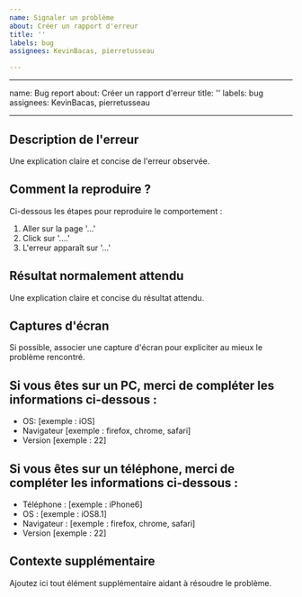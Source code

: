 ```yaml
---
name: Signaler un problème
about: Créer un rapport d'erreur
title: ''
labels: bug
assignees: KevinBacas, pierretusseau

---
```


---
name: Bug report
about: Créer un rapport d'erreur
title: ''
labels: bug
assignees: KevinBacas, pierretusseau

---

## Description de l'erreur
Une explication claire et concise de l'erreur observée.

## Comment la reproduire ?
Ci-dessous les étapes pour reproduire le comportement :
1. Aller sur la page '...'
2. Click sur '....'
4. L'erreur apparaît sur '...'

## Résultat normalement attendu
Une explication claire et concise du résultat attendu.

## Captures d'écran
Si possible, associer une capture d'écran pour expliciter au mieux le problème rencontré.

## Si vous êtes sur un PC, merci de compléter les informations ci-dessous :
 - OS: [exemple : iOS]
 - Navigateur [exemple : firefox, chrome, safari]
 - Version [exemple : 22]

## Si vous êtes sur un téléphone, merci de compléter les informations ci-dessous :
 - Téléphone : [exemple : iPhone6]
 - OS : [exemple : iOS8.1]
 - Navigateur : [exemple : firefox, chrome, safari]
 - Version [exemple : 22]

## Contexte supplémentaire
Ajoutez ici tout élément supplémentaire aidant à résoudre le problème.
